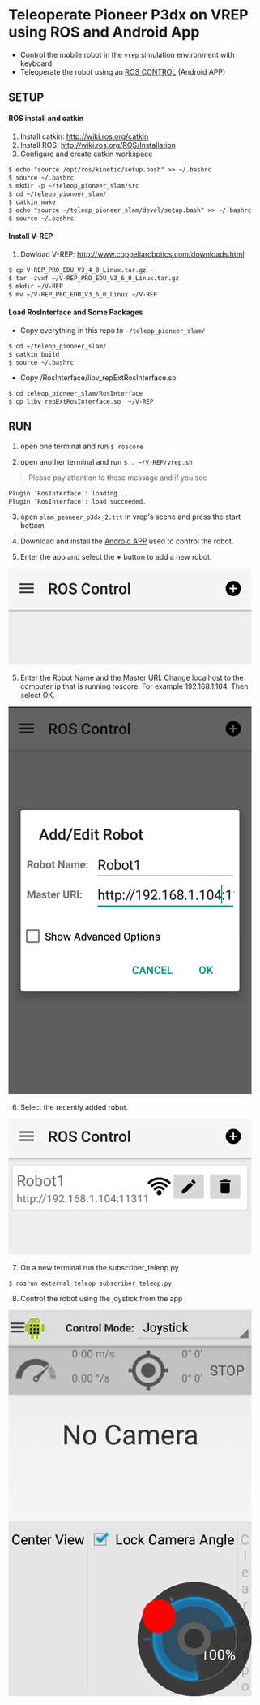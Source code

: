 # Teleoperate Pioneer P3dx on VREP using ROS and Android App

<!-- <img src="picture/env.jpg"> -->
<!-- Build 2D grid map with laserscan data avia rviz -->
* Control the mobile robot in the `vrep` simulation environment with keyboard
* Teleoperate the robot using an [ROS CONTROL](https://play.google.com/store/apps/details?id=com.robotca.ControlApp) (Android APP)

<!-- <img src="picture/rqt_graph.jpg"> -->

## SETUP
#### ROS install and catkin
1. Install catkin: http://wiki.ros.org/catkin
2. Install ROS: http://wiki.ros.org/ROS/Installation
3. Configure and create catkin workspace
```
$ echo "source /opt/ros/kinetic/setup.bash" >> ~/.bashrc
$ source ~/.bashrc
$ mkdir -p ~/teleop_pioneer_slam/src
$ cd ~/teleop_pioneer_slam/
$ catkin_make
$ echo "source ~/teleop_pioneer_slam/devel/setup.bash" >> ~/.bashrc
$ source ~/.bashrc
```
#### Install V-REP
1. Dowload V-REP: http://www.coppeliarobotics.com/downloads.html
```
$ cp V-REP_PRO_EDU_V3_4_0_Linux.tar.gz ~
$ tar -zvxf ~/V-REP_PRO_EDU_V3_6_0_Linux.tar.gz
$ mkdir ~/V-REP
$ mv ~/V-REP_PRO_EDU_V3_6_0_Linux ~/V-REP
```
#### Load RosInterface and Some Packages
* Copy everything in this repo to `~/teleop_pioneer_slam/`
```
$ cd ~/teleop_pioneer_slam/
$ catkin build
$ source ~/.bashrc
```
* Copy /RosInterface/libv_repExtRosInterface.so
```
$ cd teleop_pioneer_slam/RosInterface
$ cp libv_repExtRosInterface.so  ~/V-REP
```

## RUN

1. open one terminal and run `$ roscore`

2. open another terminal and run `$ . ~/V-REP/vrep.sh`

>  Please pay attention to these message and if you see

```
Plugin ’RosInterface’: loading...
Plugin ’RosInterface’: load succeeded.
```

3. open `slam_peoneer_p3dx_2.ttt` in vrep's scene and press the start bottom

4. Download and install the [Android APP](https://play.google.com/store/apps/details?id=com.robotca.ControlApp)
used to control the robot.

5. Enter the app and select the **+** button to add a new robot.

<img src="images/Screenshot_2019-06-24-15-24-20-1.png">

5. Enter the Robot Name and the Master URI. Change localhost to the computer ip that is running roscore. For example 192.168.1.104. Then select OK.

<img src="images/Screenshot_2019-06-24-16-04-02-1.png">

6. Select the recently added robot.

<img src="images/Screenshot_2019-06-24-15-24-56-1.png">

7. On a new terminal run the subscriber_teleop.py

```
$ rosrun external_teleop subscriber_teleop.py
```

8. Control the robot using the joystick from the app

<img src="images/Screenshot_2019-06-24-15-25-47-1.png">
